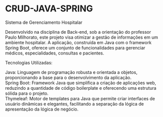 # CRUD-JAVA-SPRING

Sistema de Gerenciamento Hospitalar

Desenvolvido na disciplina de Back-end, sob a orientação do professor Paulo Milhorato, este projeto visa otimizar a gestão de informações em um ambiente hospitalar. A aplicação, construída em Java com o framework Spring Boot, oferece um conjunto de funcionalidades para gerenciar médicos, especialidades, consultas e pacientes.

Tecnologias Utilizadas:  

Java: Linguagem de programação robusta e orientada a objetos, proporcionando a base para o desenvolvimento da aplicação.  
Spring Boot: Framework Java que simplifica a criação de aplicações web, reduzindo a quantidade de código boilerplate e oferecendo uma estrutura sólida para o projeto.  
Thymeleaf: Motor de templates para Java que permite criar interfaces de usuário dinâmicas e elegantes, facilitando a separação da lógica de apresentação da lógica de negócio.  
